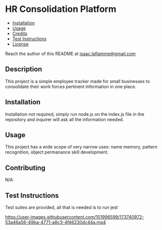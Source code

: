 # HR Consolidation Platform

- [Installation](#installation)
- [Usage](#usage)
- [Credits](#contributing)
- [Test Instructions](#test-instructions)
- [License](#license)

Reach the author of this README at [isaac.laflamme@gmail.com](mailto:isaac.laflamme@gmail.com)

## Description
This project is a simple employee tracker made for small businesses to consolidate their work forces pertinent information in one place.

## Installation
Installation not required, simply run node.js on the index.js file in the repository and inquirer will ask all the information needed.

## Usage
This project has a wide scope of very narrow uses: name memory, pattern recognition, object permanance skill development.

## Contributing
N/A

## Test Instructions
Test suites are provided, all that is needed is to run jest

https://user-images.githubusercontent.com/101996599/173740972-53a46a56-49ba-4771-a8c3-4f46230dc44a.mp4


